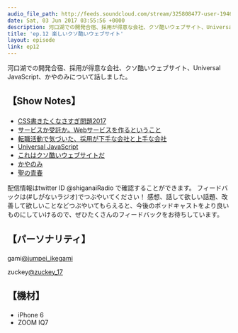 ```yaml
---
audio_file_path: http://feeds.soundcloud.com/stream/325808477-user-194620696-ep12.mp3
date: Sat, 03 Jun 2017 03:55:56 +0000
description: 河口湖での開発合宿、採用が得意な会社、クソ酷いウェブサイト、Universal JavaScript、かやのみについて話しました。
title: 'ep.12 楽しいクソ酷いウェブサイト'
layout: episode
link: ep12
---
```


<p><span>河口湖での開発合宿、採用が得意な会社、クソ酷いウェブサイト、Universal JavaScript、かやのみについて話しました。</span></p>
<h2>
  <p>【Show Notes】</p>
</h2>
<ul>
    <li><a href="http://otiai10.hatenablog.com/entry/2017/05/30/161951" target="_blank">CSS書きたくなさすぎ問題2017</a></li>
    <li><a href="https://f-shin.net/fsgarage/5836" target="_blank">サービスか受託か。Webサービスを作るということ</a></li>
    <li><a href="http://mameco0417.hatenablog.com/entry/2017/05/23/081917" target="_blank">転職活動で気づいた、採用が下手な会社と上手な会社</a></li>
    <li><a href="https://speakerdeck.com/mizchi/universal-javascript" target="_blank">Universal JavaScript</a></li>
    <li><a href="https://toshimaru.net/motherfuckingwebsite/" target="_blank">これはクソ酷いウェブサイトだ</a></li>
    <li><a href="https://youtu.be/_o4eGTy4atk?t=804s" target="_blank">かやのみ</a></li>
    <li><a href="https://www.amazon.co.jp/dp/B00LP6RWTK/" target="_blank">聖の青春</a></li>
</ul>
<p><span>
  配信情報はtwitter ID @shiganaiRadio で確認することができます。
  フィードバックは(#しがないラジオ)でつぶやいてください！
  感想、話して欲しい話題、改善して欲しいことなどつぶやいてもらえると、今後のポッドキャストをより良いものにしていけるので、ぜひたくさんのフィードバックをお待ちしています。
</span></p>
<h2>
  <p>【パーソナリティ】</p>
</h2>
<p><span>gami<a href="https://twitter.com/search?q=%40jumpei_ikegami&src=typd&lang=ja" target="_blank">@jumpei_ikegami</a></span></p>
<p><span>zuckey<a href="https://twitter.com/search?q=%40zuckey_17&src=typd&lang=ja" target="_blank">@zuckey_17</a></span></p>
<h2>
  <p>【機材】</p>
</h2>
<ul>
    <li>iPhone 6</li>
    <li>ZOOM IQ7</li>
</ul>
